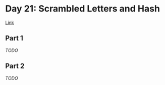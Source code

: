 # Day 21: Scrambled Letters and Hash
[Link](http://adventofcode.com/2016/day/21)

## Part 1
_TODO_

## Part 2
_TODO_
